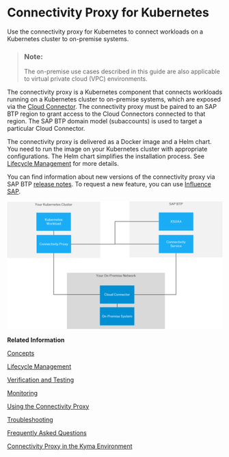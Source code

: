 <!-- loioe661713ef7d14373b57e3e26b0b03b86 -->

# Connectivity Proxy for Kubernetes

Use the connectivity proxy for Kubernetes to connect workloads on a Kubernetes cluster to on-premise systems.

> ### Note:  
> The on-premise use cases described in this guide are also applicable to virtual private cloud \(VPC\) environments.

The connectivity proxy is a Kubernetes component that connects workloads running on a Kubernetes cluster to on-premise systems, which are exposed via the [Cloud Connector](cloud-connector-e6c7616.md). The connectivity proxy must be paired to an SAP BTP region to grant access to the Cloud Connectors connected to that region. The SAP BTP domain model \(subaccounts\) is used to target a particular Cloud Connector.

The connectivity proxy is delivered as a Docker image and a Helm chart. You need to run the image on your Kubernetes cluster with appropriate configurations. The Helm chart simplifies the installation process. See [Lifecycle Management](lifecycle-management-60c0a45.md) for more details.

You can find information about new versions of the connectivity proxy via SAP BTP [release notes](https://help.sap.com/doc/43b304f99a8145809c78f292bfc0bc58/Cloud/en-US/98bf747111574187a7c76f8ced51cfeb.html?sel1=Connectivity). To request a new feature, you can use [Influence SAP](https://influence.sap.com/sap/ino/#/campaign/2282).

![](images/CS_Kubernetes_Arch_fc5394b.png)

**Related Information**  


[Concepts](concepts-6257430.md "Find an overview of important concepts for working with the connectivity proxy for Kubernetes.")

[Lifecycle Management](lifecycle-management-60c0a45.md "Use the connectivity proxy image and the connectivity proxy Helm chart to manage the life cycle of the connectivity proxy for Kubernetes.")

[Verification and Testing](verification-and-testing-c0d9575.md "Check if the connectivity proxy for Kubernetes is operational.")

[Monitoring](monitoring-0097891.md "Check operability, scenarios and metrics of the connectivity proxy for Kubernetes.")

[Using the Connectivity Proxy](using-the-connectivity-proxy-f3c1ef4.md "Use the connectivity proxy for Kubernetes with different communication protocols and principal propagation (SSO).")

[Troubleshooting](troubleshooting-e7a04d9.md "Find procedures to troubleshoot issues with the connectivity proxy for Kubernetes.")

[Frequently Asked Questions](frequently-asked-questions-a5c54ef.md "Answers to the most common questions about the connectivity proxy for Kubernetes.")

[Connectivity Proxy in the Kyma Environment](connectivity-proxy-in-the-kyma-environment-8dd1690.md "Find information on installing connectivity proxy in the the Kyma environment, providing easier installation and setup.")

